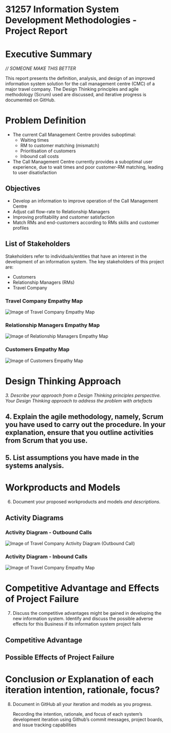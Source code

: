 # **31257 Information System Development Methodologies - Project Report**

# Executive Summary

*// SOMEONE MAKE THIS BETTER*

This report presents the definition, analysis, and design of an improved information system solution for the call management centre (CMC) of a major travel company. The Design Thinking principles and agile methodology (Scrum) used are discussed, and iterative progress is documented on GitHub.

# Problem Definition

* The current Call Management Centre provides suboptimal:
  * Waiting times
  * RM to customer matching (mismatch)
  * Prioritisation of customers
  * Inbound call costs
* The Call Management Centre currently provides a suboptimal user experience, due to wait times and poor customer-RM matching, leading to user disatisfaction

## Objectives
* Develop an information to improve operation of the Call Management Centre
* Adjust call flow-rate to Relationship Managers
* Improving profitability and customer satisfaction
* Match RMs and end-customers according to RMs skills and customer profiles


## List of Stakeholders

Stakeholders refer to individuals/entities that have an interest in the development of an information system. The key stakeholders of this project are:

* Customers
* Relationship Managers (RMs)
* Travel Company


### Travel Company Empathy Map
![Image of Travel Company Empathy Map](./diagrams/TravelCompanyEM.png)

### Relationship Managers Empathy Map
![Image of Relationship Managers Empathy Map](./diagrams/RMsEM.png)

### Customers Empathy Map
![Image of Customers Empathy Map](./diagrams/CustomerEM.png)

# Design Thinking Approach
*3. Describe your approach from a Design Thinking principles perspective. Your Design Thinking approach to address the problem with artefacts*




## 4. Explain the agile methodology, namely, Scrum you have used to carry out the procedure. In your explanation, ensure that you outline activities from Scrum that you use.




## 5. List assumptions you have made in the systems analysis.

# Workproducts and Models
6. Document your proposed workproducts and models *and descriptions*.

## Activity Diagrams

### Activity Diagram - Outbound Calls
![Image of Travel Company Activity Diagram (Outbound Call)](./diagrams/ActivityDiagram-OutboundCall.png)

### Activity Diagram - Inbound Calls
![Image of Travel Company Empathy Map](./diagrams/ADinboundC.png)


# Competitive Advantage and Effects of Project Failure

7. Discuss the competitive advantages might be gained in developing the new information system. Identify and discuss the possible adverse effects for this Business if its information system project fails

## Competitive Advantage

## Possible Effects of Project Failure


# Conclusion *or* Explanation of each iteration intention, rationale, focus?

8. Document in GitHub all your iteration and models as you progress.

   Recording the intention, rationale, and focus of each system’s development iteration using Github’s commit messages, project boards, and issue tracking capabilities